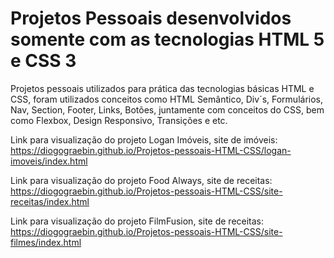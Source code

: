 # Projetos Pessoais desenvolvidos somente com as tecnologias HTML 5 e CSS 3
 Projetos pessoais utilizados para prática das tecnologias básicas HTML e CSS, foram utilizados conceitos como HTML Semântico, Div´s, Formulários, Nav, Section, Footer, Links, Botões, juntamente com conceitos do CSS, bem como Flexbox, Design Responsivo, Transições e etc.

 Link para visualização do projeto Logan Imóveis, site de imóveis: 
 https://diogograebin.github.io/Projetos-pessoais-HTML-CSS/logan-imoveis/index.html

 Link para visualização do projeto Food Always, site de receitas:
 https://diogograebin.github.io/Projetos-pessoais-HTML-CSS/site-receitas/index.html

Link para visualização do projeto FilmFusion, site de receitas:
 https://diogograebin.github.io/Projetos-pessoais-HTML-CSS/site-filmes/index.html

 
